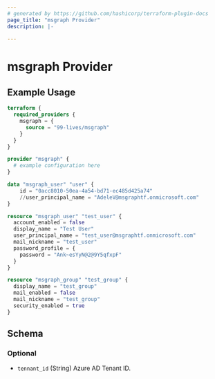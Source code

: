 ```yaml
---
# generated by https://github.com/hashicorp/terraform-plugin-docs
page_title: "msgraph Provider"
description: |-
  
---
```


# msgraph Provider



## Example Usage

```terraform
terraform {
  required_providers {
    msgraph = {
      source = "99-lives/msgraph"
    }
  }
}

provider "msgraph" {
  # example configuration here
}

data "msgraph_user" "user" {
	id = "0acc8010-50ea-4a54-bd71-ec485d425a74"
	//user_principal_name = "AdeleV@msgraphtf.onmicrosoft.com"
}

resource "msgraph_user" "test_user" {
  account_enabled = false
  display_name = "Test User"
  user_principal_name = "test_user@msgraphtf.onmicrosoft.com"
  mail_nickname = "test_user"
  password_profile = {
    password = "Ank~esYyN@2@9Y5qfxpF"
  }
}

resource "msgraph_group" "test_group" {
  display_name = "test_group"
  mail_enabled = false
  mail_nickname = "test_group"
  security_enabled = true
}
```

<!-- schema generated by tfplugindocs -->
## Schema

### Optional

- `tennant_id` (String) Azure AD Tenant ID.
